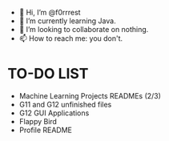- 👋 Hi, I’m @f0rrrest
- 🌱 I’m currently learning Java.
- 💞️ I’m looking to collaborate on nothing.
- 📫 How to reach me: you don't.


# TO-DO LIST

- Machine Learning Projects READMEs (2/3)
- G11 and G12 unfinished files
- G12 GUI Applications
- Flappy Bird
- Profile README

